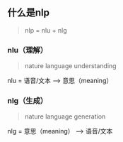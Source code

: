 ## 什么是nlp

>nlp = nlu + nlg

### nlu（理解）
>nature language understanding

nlu = 语音/文本  -->  意思（meaning）


### nlg（生成）
> nature language generation

nlg = 意思（meaning）  --> 语音/文本